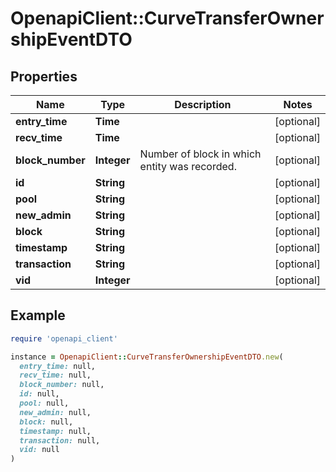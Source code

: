 # OpenapiClient::CurveTransferOwnershipEventDTO

## Properties

| Name | Type | Description | Notes |
| ---- | ---- | ----------- | ----- |
| **entry_time** | **Time** |  | [optional] |
| **recv_time** | **Time** |  | [optional] |
| **block_number** | **Integer** | Number of block in which entity was recorded. | [optional] |
| **id** | **String** |  | [optional] |
| **pool** | **String** |  | [optional] |
| **new_admin** | **String** |  | [optional] |
| **block** | **String** |  | [optional] |
| **timestamp** | **String** |  | [optional] |
| **transaction** | **String** |  | [optional] |
| **vid** | **Integer** |  | [optional] |

## Example

```ruby
require 'openapi_client'

instance = OpenapiClient::CurveTransferOwnershipEventDTO.new(
  entry_time: null,
  recv_time: null,
  block_number: null,
  id: null,
  pool: null,
  new_admin: null,
  block: null,
  timestamp: null,
  transaction: null,
  vid: null
)
```

